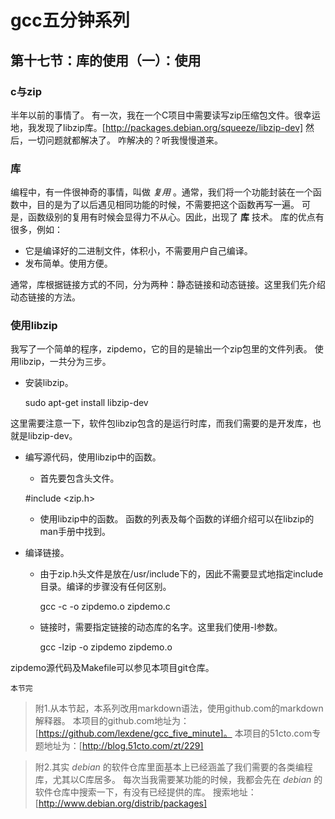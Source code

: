 # gcc五分钟系列
## 第十七节：库的使用（一）：使用

### c与zip
半年以前的事情了。
有一次，我在一个C项目中需要读写zip压缩包文件。很幸运地，我发现了libzip库。[http://packages.debian.org/squeeze/libzip-dev]
然后，一切问题就都解决了。
咋解决的？听我慢慢道来。

### 库
编程中，有一件很神奇的事情，叫做 _复用_ 。通常，我们将一个功能封装在一个函数中，目的是为了以后遇见相同功能的时候，不需要把这个函数再写一遍。
可是，函数级别的复用有时候会显得力不从心。因此，出现了 __库__ 技术。
库的优点有很多，例如：
* 它是编译好的二进制文件，体积小，不需要用户自己编译。
* 发布简单。使用方便。

通常，库根据链接方式的不同，分为两种：静态链接和动态链接。这里我们先介绍动态链接的方法。

### 使用libzip
我写了一个简单的程序，zipdemo，它的目的是输出一个zip包里的文件列表。
使用libzip，一共分为三步。
* 安装libzip。

	sudo apt-get install libzip-dev

这里需要注意一下，软件包libzip包含的是运行时库，而我们需要的是开发库，也就是libzip-dev。
* 编写源代码，使用libzip中的函数。
	* 首先要包含头文件。

	#include <zip.h>

	* 使用libzip中的函数。
		函数的列表及每个函数的详细介绍可以在libzip的man手册中找到。
* 编译链接。
	* 由于zip.h头文件是放在/usr/include下的，因此不需要显式地指定include目录。编译的步骤没有任何区别。

		gcc -c -o zipdemo.o zipdemo.c

	* 链接时，需要指定链接的动态库的名字。这里我们使用-l参数。

		gcc -lzip -o zipdemo zipdemo.o

zipdemo源代码及Makefile可以参见本项目git仓库。

	本节完

> 附1.从本节起，本系列改用markdown语法，使用github.com的markdown解释器。
本项目的github.com地址为：[https://github.com/lexdene/gcc_five_minute]。
本项目的51cto.com专题地址为：[http://blog.51cto.com/zt/229]

> 附2.其实 _debian_ 的软件仓库里面基本上已经涵盖了我们需要的各类编程库，尤其以C库居多。
每次当我需要某功能的时候，我都会先在 _debian_ 的软件仓库中搜索一下，有没有已经提供的库。
搜索地址：[http://www.debian.org/distrib/packages]

